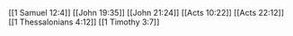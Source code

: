 [[1 Samuel 12:4]]
[[John 19:35]]
[[John 21:24]]
[[Acts 10:22]]
[[Acts 22:12]]
[[1 Thessalonians 4:12]]
[[1 Timothy 3:7]]

